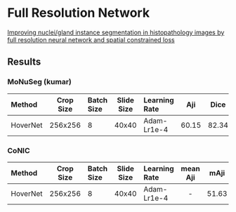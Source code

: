 # Full Resolution Network

[Improving nuclei/gland instance segmentation in histopathology images by full resolution neural network and spatial constrained loss](https://link.springer.com/content/pdf/10.1007/978-3-030-32239-7_42.pdf)

## Results

### MoNuSeg (kumar)

| Method   | Crop Size | Batch Size | Slide Size | Learning Rate | Aji   | Dice  | DQ    | SQ    | PQ    |
| :--      | :--:      | :--        | :--:       | :--           | :-:   | :--:  | :--:  | :--:  | :--:  |
| HoverNet | 256x256   | 8          | 40x40      | Adam-Lr1e-4   | 60.15 | 82.34 | 78.36 | 79.06 | 61.95 |

### CoNIC

| Method   | Crop Size | Batch Size | Slide Size | Learning Rate | mean Aji | mAji   | mDice  | mDQ   | mSQ   | mPQ   |
| :--      | :--:      | :--        | :--:       | :--           | :-:      | :--:   | :--:   | :--:  | :--:  | :--:  |
| HoverNet | 256x256   | 8          | 40x40      | Adam-Lr1e-4   | -    | 51.63  | 68.95  | 66.32 | 82.7  | 55.33 |
